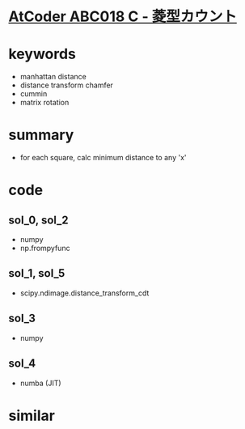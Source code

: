 # [AtCoder ABC018 C - 菱型カウント](https://atcoder.jp/contests/abc018/tasks/abc018_3)


# keywords 
- manhattan distance 
- distance transform chamfer
- cummin
- matrix rotation

# summary 
- for each square, calc minimum distance to any 'x'


# code 
## sol_0, sol_2
- numpy
- np.frompyfunc

## sol_1, sol_5
- scipy.ndimage.distance_transform_cdt


## sol_3
- numpy


## sol_4
- numba (JIT)



# similar 


